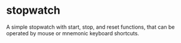 # stopwatch
A simple stopwatch with start, stop, and reset functions, that can be operated by mouse or mnemonic keyboard shortcuts.
